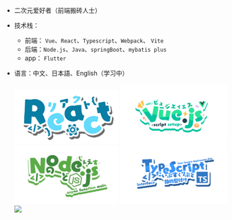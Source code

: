 - 二次元爱好者（前端搬砖人士）
- 技术栈：
   - 前端： `Vue`、`React`、`Typescript`、`Webpack`、 `Vite`
   - 后端：`Node.js`、`Java`、`springBoot`、`mybatis plus`
   - app： `Flutter`
- 语言：中文、日本語、English（学习中）

  <img width="49%" src="./logo/React.js.png">
  <img width="50%" src="./logo/Vue.js.png">
  <img width="49%" src="./logo/Node.js.png">
  <img width="50%" src="./logo/TypeScript.png">
  <img width="49%" src="./logo/Next.js.avif">

